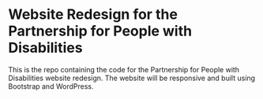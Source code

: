 # Website Redesign for the Partnership for People with Disabilities
This is the repo containing the code for the Partnership for People with Disabilities website redesign. The website will be responsive and built using Bootstrap and WordPress. 

